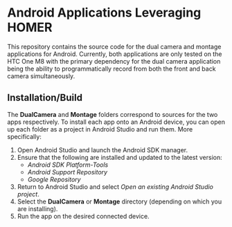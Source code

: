 # Android Applications Leveraging HOMER

This repository contains the source code for the dual camera and montage applications for Android. Currently, both applications are only tested on the HTC One M8 with the primary dependency for the dual camera application being the ability to programmatically record from both the front and back camera simultaneously. 

## Installation/Build

The **DualCamera** and **Montage** folders correspond to sources for the two apps respectively. To install each app onto an Android device, you can open up each folder as a project in Android Studio and run them. More specifically:
1. Open Android Studio and launch the Android SDK manager. 
2. Ensure that the following are installed and updated to the latest version:
    * *Android SDK Platform-Tools*
    * *Android Support Repository*
    * *Google Repository*
3. Return to Android Studio and select *Open an existing Android Studio project*.
4. Select the **DualCamera** or **Montage** directory (depending on which you are installing).
5. Run the app on the desired connected device.